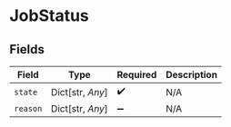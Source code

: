 # JobStatus


## Fields

| Field              | Type               | Required           | Description        |
| ------------------ | ------------------ | ------------------ | ------------------ |
| `state`            | Dict[str, *Any*]   | :heavy_check_mark: | N/A                |
| `reason`           | Dict[str, *Any*]   | :heavy_minus_sign: | N/A                |